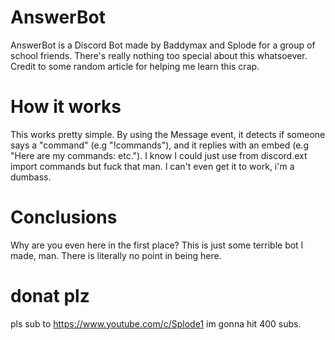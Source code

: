 # AnswerBot
AnswerBot is a Discord Bot made by Baddymax and Splode for a group of school friends. There's really nothing too 
special about this whatsoever. Credit to some random article for helping me learn this crap.

# How it works

This works pretty simple. By using the Message event, it detects if someone says a "command"
(e.g "!commands"),  and it replies with an  embed (e.g "Here are my commands: etc."). I know I could just use
from discord.ext import commands but fuck that man. I can't even get it to work, i'm a dumbass.

# Conclusions

Why are you even here in the first place? This is just some terrible bot I made, man.
There is literally no point in being here.







# donat plz

pls sub to https://www.youtube.com/c/Splode1 im gonna hit 400 subs.
